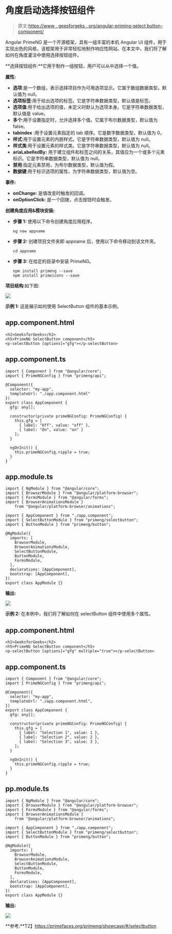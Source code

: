 # 角度启动选择按钮组件

> 原文:[https://www . geesforgeks . org/angular-priming-select button-component/](https://www.geeksforgeeks.org/angular-primeng-selectbutton-component/)

Angular PrimeNG 是一个开源框架，具有一组丰富的本机 Angular UI 组件，用于实现出色的风格，该框架用于非常轻松地制作响应性网站。在本文中，我们将了解如何在角度灌注中使用选择按钮组件。

**选择按钮组件:**它用于制作一组按钮，用户可以从中选择一个值。

**属性:**

*   **选项**:是一个数组，表示选择项目作为可用选项显示。它属于数组数据类型，默认值为 null。
*   **选项标签**:用于给出选项的标签。它是字符串数据类型，默认值是标签。
*   **选项值**:用于给出选项的值，未定义时默认为选项本身。它是字符串数据类型，默认值是 value。
*   **多个**:用于设置指定时，允许选择多个值。它属于布尔数据类型，默认值为 false。
*   **tabindex** :用于设置元素指定的 tab 顺序。它是数字数据类型，默认值为 0。
*   **样式**:用于设置元素的内嵌样式。它是字符串数据类型，默认值为 null。
*   **样式类**:用于设置元素的样式类。它是字符串数据类型，默认值为 null。
*   **ariaLabelledBy:** 用于建立组件和标签之间的关系，其值应为一个或多个元素标识。它是字符串数据类型，默认值为 null。
*   **禁用**:指定元素禁用，为布尔数据类型，默认值为假。
*   **数据键**:用于标识选项的属性，为字符串数据类型，默认值为空。

**事件:**

*   **onChange:** 是值改变时触发的回调。
*   **onOptionClick:** 是一个回拨，点击按钮时会触发。

**创建角度应用&模块安装:**

*   **步骤 1:** 使用以下命令创建角度应用程序。

    ```
    ng new appname
    ```

*   **步骤 2:** 创建项目文件夹即 appname 后，使用以下命令移动到该文件夹。

    ```
    cd appname
    ```

*   **步骤 3:** 在给定的目录中安装 PrimeNG。

    ```
    npm install primeng --save
    npm install primeicons --save
    ```

**项目结构**:如下图:

![](img/6e2ac1499ceea2e58d3439c1f9f0d39a.png)

**示例 1:** 这是展示如何使用 SelectButton 组件的基本示例。

## app.component.html

```
<h2>GeeksforGeeks</h2>
<h5>PrimeNG SelectButton component</h5>
<p-selectButton [options]="gfg"></p-selectButton>
```

## app.component.ts

```
import { Component } from "@angular/core";
import { PrimeNGConfig } from "primeng/api";

@Component({
  selector: "my-app",
  templateUrl: "./app.component.html"
})
export class AppComponent {
  gfg: any[];

  constructor(private primeNGConfig: PrimeNGConfig) {
    this.gfg = [
      { label: "Off", value: "off" },
      { label: "On", value: "on" }
    ];
  }

  ngOnInit() {
    this.primeNGConfig.ripple = true;
  }
}
```

## app.module.ts

```
import { NgModule } from "@angular/core";
import { BrowserModule } from "@angular/platform-browser";
import { FormsModule } from "@angular/forms";
import { BrowserAnimationsModule } 
    from "@angular/platform-browser/animations";

import { AppComponent } from "./app.component";
import { SelectButtonModule } from "primeng/selectbutton";
import { ButtonModule } from "primeng/button";

@NgModule({
  imports: [
    BrowserModule,
    BrowserAnimationsModule,
    SelectButtonModule,
    ButtonModule,
    FormsModule,
  ],
  declarations: [AppComponent],
  bootstrap: [AppComponent],
})
export class AppModule {}
```

**输出:**

![](img/37b60280a4a8a053b1ac081235e7eaad.png)

**示例 2:** 在本例中，我们将了解如何在 selectButton 组件中使用多个属性。

## app.component.html

```
<h2>GeeksforGeeks</h2>
<h5>PrimeNG SelectButton component</h5>
<p-selectButton [options]="gfg" multiple="true"></p-selectButton>
```

## app.component.ts

```
import { Component } from "@angular/core";
import { PrimeNGConfig } from "primeng/api";

@Component({
  selector: "my-app",
  templateUrl: "./app.component.html",
})
export class AppComponent {
  gfg: any[];

  constructor(private primeNGConfig: PrimeNGConfig) {
    this.gfg = [
      { label: "Selection 1", value: 1 },
      { label: "Selection 2", value: 2 },
      { label: "Selection 3", value: 3 },
    ];
  }

  ngOnInit() {
    this.primeNGConfig.ripple = true;
  }
}
```

## pp.module.ts

```
import { NgModule } from "@angular/core";
import { BrowserModule } from "@angular/platform-browser";
import { FormsModule } from "@angular/forms";
import { BrowserAnimationsModule } 
    from "@angular/platform-browser/animations";

import { AppComponent } from "./app.component";
import { SelectButtonModule } from "primeng/selectbutton";
import { ButtonModule } from "primeng/button";

@NgModule({
  imports: [
    BrowserModule,
    BrowserAnimationsModule,
    SelectButtonModule,
    ButtonModule,
    FormsModule,
  ],
  declarations: [AppComponent],
  bootstrap: [AppComponent],
})
export class AppModule {}
```

**输出:**

![](img/c989faaf7fa61669b91458f4ef0b03b6.png)

**参考:**T2】https://primefaces.org/primeng/showcase/#/selectbutton